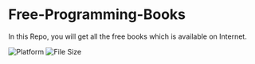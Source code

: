 # Free-Programming-Books
In this Repo, you will get all the free books which is available on Internet.

![Platform](https://img.shields.io/badge/platform-Android-brightgreen.svg?color=4078c0&style=for-the-badge)
![File Size](https://img.shields.io/github/repo-size/dev-aniketj\free-programming-books?color=4078c0&style=for-the-badge)